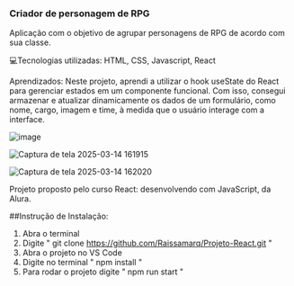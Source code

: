 <h3>Criador de personagem de RPG</h3>

<p>Aplicação com o objetivo de agrupar personagens de RPG de acordo com sua classe.</p>
<p>💻Tecnologias utilizadas: HTML, CSS, Javascript, React</p>

<p>Aprendizados: Neste projeto, aprendi a utilizar o hook useState do React para gerenciar estados em um componente funcional. Com isso, consegui armazenar e atualizar dinamicamente os dados de um formulário, como nome, cargo, imagem e time, à medida que o usuário interage com a interface.</p>

![image](https://github.com/user-attachments/assets/47a6cc70-03c1-46ae-9f8d-f3eed0a9f8d9)

![Captura de tela 2025-03-14 161915](https://github.com/user-attachments/assets/ea45e4ae-6e99-4e79-bc18-8255f27ce93e)

![Captura de tela 2025-03-14 162020](https://github.com/user-attachments/assets/6d9684e6-6b94-429e-b9e2-f422fa747ec5)


Projeto proposto pelo curso React: desenvolvendo com JavaScript, da Alura.

##Instrução de Instalação:

1. Abra o terminal
2. Digite " git clone https://github.com/Raissamarq/Projeto-React.git "
3. Abra o projeto no VS Code
4. Digite no terminal " npm install "
5. Para rodar o projeto digite " npm run start "

 
